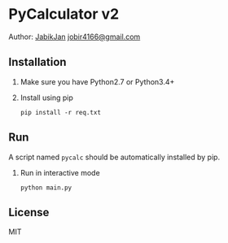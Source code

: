 # PyCalculator v2

Author: [JabikJan](https://www.github.com/Jab1k) <jobir4166@gmail.com>

## Installation

1. Make sure you have Python2.7 or Python3.4+

2. Install using pip

    ```
    pip install -r req.txt
    ```

## Run

A script named `pycalc` should be automatically installed by pip.

1. Run in interactive mode

    ```
    python main.py
    ```

## License

MIT